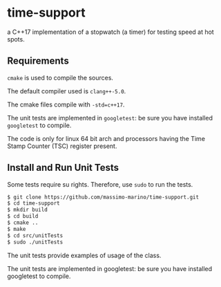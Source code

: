 # time-support
a C++17 implementation of a stopwatch (a timer) for testing speed at hot spots.

## Requirements

`cmake` is used to compile the sources.

The default compiler used is `clang++-5.0`.

The cmake files compile with `-std=c++17`.

The unit tests are implemented in `googletest`: be sure you have installed `googletest` to compile.


The code is only for linux 64 bit arch and processors having the Time Stamp Counter (TSC) register present. 

## Install and Run Unit Tests

Some tests require su rights.
Therefore, use `sudo` to run the tests.


```bash
$ git clone https://github.com/massimo-marino/time-support.git
$ cd time-support
$ mkdir build
$ cd build
$ cmake ..
$ make
$ cd src/unitTests
$ sudo ./unitTests
```
The unit tests provide examples of usage of the class.

The unit tests are implemented in googletest: be sure you have installed googletest to compile.
